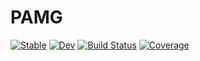 # PAMG

[![Stable](https://img.shields.io/badge/docs-stable-blue.svg)](https://Quesys-tech.github.io/PAMG.jl/stable/)
[![Dev](https://img.shields.io/badge/docs-dev-blue.svg)](https://Quesys-tech.github.io/PAMG.jl/dev/)
[![Build Status](https://github.com/Quesys-tech/PAMG.jl/actions/workflows/CI.yml/badge.svg?branch=main)](https://github.com/Quesys-tech/PAMG.jl/actions/workflows/CI.yml?query=branch%3Amain)
[![Coverage](https://codecov.io/gh/Quesys-tech/PAMG.jl/branch/main/graph/badge.svg)](https://codecov.io/gh/Quesys-tech/PAMG.jl)
